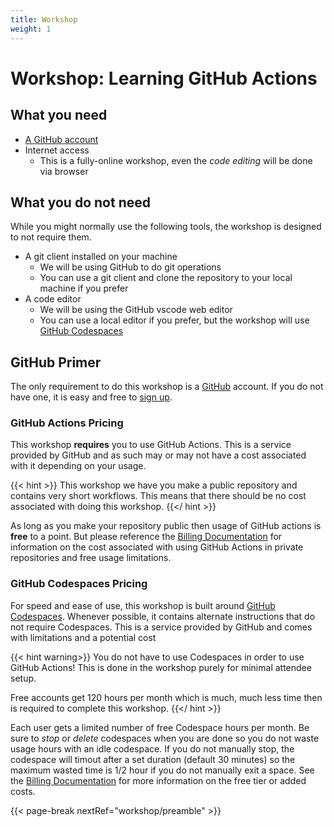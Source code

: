 ```yaml
---
title: Workshop
weight: 1
---
```


# Workshop: Learning GitHub Actions

## What you need

* [A GitHub account](https://github.com/signup)
* Internet access
  * This is a fully-online workshop, even the *code editing* will be done via browser

## What you do **not** need

While you might normally use the following tools, the workshop is designed to not require them.

* A git client installed on your machine
  * We will be using GitHub to do git operations
  * You can use a git client and clone the repository to your local machine if you prefer
* A code editor
  * We will be using the GitHub vscode web editor
  * You can use a local editor if you prefer, but the workshop will use [GitHub Codespaces](https://github.com/features/codespaces)

## GitHub Primer

The only requirement to do this workshop is a [GitHub](https://github.com) account. If you do not have one, it is easy and free to [sign up](https://github.com/signup).

### GitHub Actions Pricing

This workshop **requires** you to use GitHub Actions. This is a service provided by GitHub and as such may or may not have
a cost associated with it depending on your usage.

{{< hint >}}
This workshop we have you make a public repository and contains very short workflows.
This means that there should be no cost associated with doing this workshop.
{{</ hint >}}

As long as you make your repository public then usage of GitHub actions is **free** to a point. But
please reference the [Billing Documentation](https://docs.github.com/en/billing/managing-billing-for-github-actions/about-billing-for-github-actions)
for information on the cost associated with using GitHub Actions in private repositories and free usage limitations.

### GitHub Codespaces Pricing

For speed and ease of use, this workshop is built around [GitHub Codespaces](https://github.com/features/codespaces). Whenever possible, it contains alternate instructions that do not require Codespaces. This is a service
provided by GitHub and comes with limitations and a potential cost

{{< hint warning>}}
You do not have to use Codespaces in order to use GitHub Actions! This is done in the workshop purely for minimal attendee setup.

Free accounts get 120 hours per month which is much, much less time then is required to complete this workshop.
{{</ hint >}}

Each user gets a limited number of free Codespace hours per month. Be sure to *stop* or *delete* codespaces when you are done so you do not waste usage hours
with an idle codespace. If you do not manually stop, the codespace will timout after a set duration (default 30 minutes) so the maximum wasted time is 1/2 hour if you do not
manually exit a space. See the [Billing Documentation](https://docs.github.com/en/billing/managing-billing-for-github-codespaces/about-billing-for-github-codespaces) for more information
on the free tier or added costs.

{{< page-break nextRef="workshop/preamble" >}}

